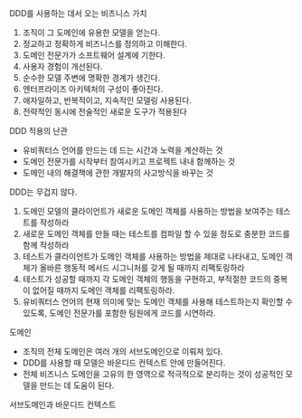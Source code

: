 DDD를 사용하는 데서 오는 비즈니스 가치
1. 조직이 그 도메인에 유용한 모델을 얻는다.
2. 정교하고 정확하게 비즈니스를 정의하고 이해한다.
3. 도메인 전문가가 소프트웨어 설계에 기한다.
4. 사용자 경험이 개선된다.
5. 순수한 모델 주변에 명확한 경계가 생긴다.
6. 엔터프라이즈 아키텍처의 구성이 좋아진다.
7. 애자일하고, 반복적이고, 지속적인 모델링 사용된다.
8. 전략적인 동시에 전술적인 새로운 도구가 적용된다

DDD 적용의 난관
- 유비쿼터스 언어를 만드는 데 드는 시간과 노력을 계산하는 것
- 도메인 전문가를 시작부터 참여시키고 프로젝트 내내 함께하는 것
- 도메인 내의 해결책에 관한 개발자의 사고방식을 바꾸는 것



DDD는 무겁지 않다.
1. 도메인 모델의 클라이언트가 새로운 도메인 객체를 사용하는 방법을 보여주는 테스트를 작성하라
2. 새로운 도메인 객체를 만들 때는 테스트를 컴파일 할 수 있을 정도로 충분한 코드를 함께 작성하라
3. 테스트가 클라이언트가 도메인 객체를 사용하는 방법을 제대로 나타내고, 도메인 객체가 올바른 행동적 메서드 시그니처를 갖게 될 때까지 리팩토링하라
4. 테스트가 성공할 때까지 각 도메인 객체의 행동을 구현하고, 부적절한 코드의 중복이 없어질 때까지 도메인 객체를 리팩토링하라.
5. 유비쿼터스 언어의 현재 의미에 맞는 도메인 객체를 사용해 테스트하는지 확인할 수 있도록, 도메인 전문가를 포함한 팀원에게 코드를 시연하라.


도메인
- 조직의 전체 도메인은 여러 개의 서브도메인으로 이뤄져 있다.
- DDD를 사용할 때 모델은 바운디드 컨텍스트 안에 만들어진다.
- 전체 비즈니스 도메인을 고유의 한 영역으로 적극적으로 분리하는 것이 성공적인 모델을 만드는 데 도움이 된다.

서브도메인과 바운디드 컨텍스트
